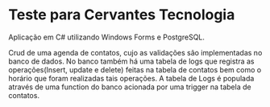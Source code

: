 # Teste para Cervantes Tecnologia
Aplicação em C# utilizando Windows Forms e PostgreSQL.

Crud de uma agenda de contatos, cujo as validações são implementadas no banco de dados.
No banco também há uma tabela de logs que registra as operações(Insert, update e delete) feitas na tabela de contatos bem como o horário que foram realizadas tais operações.
A tabela de Logs é populada através de uma function do banco acionada por uma trigger na tabela de contatos.
